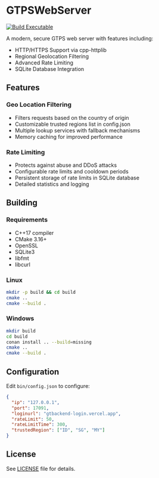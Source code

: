 # GTPSWebServer

[![Build Executable](https://github.com/yourusername/GTPSWebServer/actions/workflows/build.yml/badge.svg)](https://github.com/yourusername/GTPSWebServer/actions/workflows/build.yml)

A modern, secure GTPS web server with features including:
- HTTP/HTTPS Support via cpp-httplib
- Regional Geolocation Filtering
- Advanced Rate Limiting
- SQLite Database Integration

## Features

### Geo Location Filtering
- Filters requests based on the country of origin
- Customizable trusted regions list in config.json
- Multiple lookup services with fallback mechanisms
- Memory caching for improved performance

### Rate Limiting
- Protects against abuse and DDoS attacks
- Configurable rate limits and cooldown periods
- Persistent storage of rate limits in SQLite database
- Detailed statistics and logging

## Building

### Requirements
- C++17 compiler
- CMake 3.16+
- OpenSSL
- SQLite3
- libfmt
- libcurl

### Linux
```bash
mkdir -p build && cd build
cmake ..
cmake --build .
```

### Windows
```bash
mkdir build
cd build
conan install .. --build=missing
cmake ..
cmake --build .
```

## Configuration
Edit `bin/config.json` to configure:
```json
{
  "ip": "127.0.0.1",
  "port": 17091,
  "loginurl": "gtbackend-login.vercel.app",
  "rateLimit": 50,
  "rateLimitTime": 300,
  "trustedRegion": ["ID", "SG", "MY"]
}
```

## License
See [LICENSE](LICENSE) file for details.
